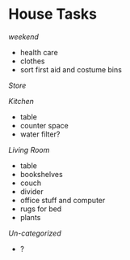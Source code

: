 House Tasks
===========

*weekend*
- health care
- clothes
- sort first aid and costume bins

*Store*

*Kitchen*

- table
- counter space
- water filter?

*Living Room*
- table
- bookshelves
- couch
- divider
- office stuff and computer
- rugs for bed
- plants

*Un-categorized*
- ?

